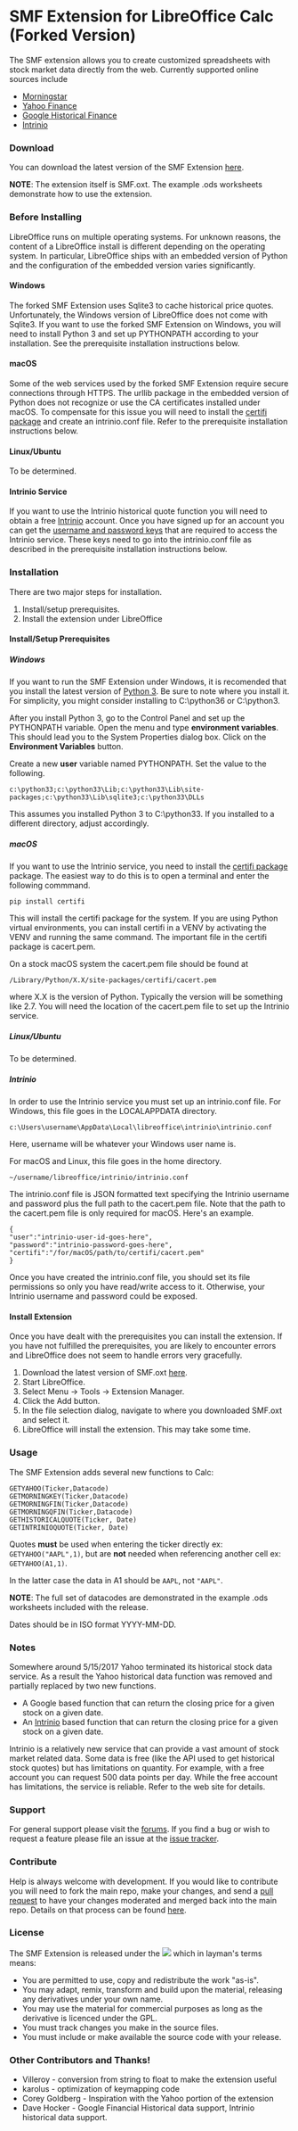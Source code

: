 SMF Extension for LibreOffice Calc (Forked Version)
===================================================
The SMF extension allows you to create customized spreadsheets with stock market data directly from the web.
Currently supported online sources include
* [Morningstar](http://morningstar.com)
* [Yahoo Finance](http://finance.yahoo.com)
* [Google Historical Finance](http://www.google.com/finance/historical)
* [Intrinio](https://www.intrinio.com)

### Download   
You can download the latest version of the SMF Extension [here](https://github.com/dhocker/SMF-Extension/releases/latest).

**NOTE**: The extension itself is SMF.oxt.  The example .ods worksheets demonstrate how to use the extension.

### Before Installing

LibreOffice runs on multiple operating systems. For unknown reasons, the content of a LibreOffice install is
different depending on the operating system. In particular, LibreOffice ships with an embedded version of
Python and the configuration of the embedded version varies significantly.

#### Windows

The forked SMF Extension uses Sqlite3 to cache historical price quotes. Unfortunately, the Windows version
of LibreOffice does not come with Sqlite3. If you want to use the forked SMF Extension on Windows, you will
need to install Python 3 and set up PYTHONPATH according to your installation. See the prerequisite installation
instructions below.

#### macOS

Some of the web services used by the forked SMF Extension require secure connections through HTTPS.
The urllib package in the embedded version of Python does not recognize or use the CA certificates
installed under macOS. To compensate for this issue you will need to install the
[certifi package](https://github.com/certifi/python-certifi) and create an intrinio.conf file.
Refer to the prerequisite installation instructions below.

#### Linux/Ubuntu

To be determined.

#### Intrinio Service

If you want to use the Intrinio historical quote function you will need to obtain a free [Intrinio](https://www.intrinio.com)
account. Once you have signed up for an account you can get the [username and password keys](https://intrinio.com/account)
that are required to access the Intrinio service. These keys need to go into the intrinio.conf file as described
in the prerequisite installation instructions below.

### Installation

There are two major steps for installation.

1. Install/setup prerequisites.
1. Install the extension under LibreOffice

#### Install/Setup Prerequisites

##### Windows

If you want to run the SMF Extension under Windows, it is recomended that
you install the latest version of [Python 3](https://www.python.org/downloads/).
Be sure to note where you install it. For simplicity, you might consider
installing to C:\python36 or C:\python3.

After you install Python 3, go to the Control Panel and set up the
PYTHONPATH variable. Open the menu and type **environment variables**.
This should lead you to the System Properties dialog box. Click on the
**Environment Variables** button.

Create a new **user** variable named PYTHONPATH. Set the value to the following.
```
c:\python33;c:\python33\Lib;c:\python33\Lib\site-packages;c:\python33\Lib\sqlite3;c:\python33\DLLs
```
This assumes you installed Python 3 to C:\python33. If you installed to a
different directory, adjust accordingly.

##### macOS

If you want to use the Intrinio service, you need to install the [certifi package](https://github.com/certifi/python-certifi)
package. The easiest way to do this is to open a terminal and enter the following commmand.

```
pip install certifi
```

This will install the certifi package for the system. If you are using Python virtual environments,
you can install certifi in a VENV by activating the VENV and running the
same command. The important file in the certifi package is cacert.pem.

On a stock macOS system the cacert.pem file should be found at
```
/Library/Python/X.X/site-packages/certifi/cacert.pem
```
where X.X is the version of Python. Typically the version will be something
like 2.7. You will need the location of the cacert.pem file to set
up the Intrinio service.

##### Linux/Ubuntu

To be determined.

##### Intrinio

In order to use the Intrinio service you must set up an intrinio.conf file.
For Windows, this file goes in the LOCALAPPDATA directory.

```
c:\Users\username\AppData\Local\libreoffice\intrinio\intrinio.conf
```

Here, username will be whatever your Windows user name is.

For macOS and Linux, this file goes in the home directory.

```
~/username/libreoffice/intrinio/intrinio.conf
```

The intrinio.conf file is JSON formatted text specifying the Intrinio username and
password plus the full path to the cacert.pem file. Note that the path
to the cacert.pem file is only required for macOS. Here's an example.

```
{
"user":"intrinio-user-id-goes-here",
"password":"intrinio-password-goes-here",
"certifi":"/for/macOS/path/to/certifi/cacert.pem"
}
```

Once you have created the intrinio.conf file, you should set its file
permissions so only you have read/write access to it. Otherwise, your
Intrinio username and password could be exposed.

#### Install Extension

Once you have dealt with the prerequisites you can install the extension.
If you have not fulfilled the prerequisites, you are likely to encounter
errors and LibreOffice does not seem to handle errors very gracefully.

1. Download the latest version of SMF.oxt [here](https://github.com/dhocker/SMF-Extension/releases/latest).
1. Start LibreOffice.
1. Select Menu -> Tools -> Extension Manager.
1. Click the Add button.
1. In the file selection dialog, navigate to where you downloaded SMF.oxt and select it.
1. LibreOffice will install the extension. This may take some time.

### Usage

The SMF Extension adds several new functions to Calc:
```
GETYAHOO(Ticker,Datacode) 
GETMORNINGKEY(Ticker,Datacode) 
GETMORNINGFIN(Ticker,Datacode)
GETMORNINGQFIN(Ticker,Datacode)
GETHISTORICALQUOTE(Ticker, Date)
GETINTRINIOQUOTE(Ticker, Date)
```  

Quotes **must** be used when entering the ticker directly ex: ```GETYAHOO("AAPL",1)```, but are **not** needed when referencing another cell ex: ```GETYAHOO(A1,1)```.

In the latter case the data in A1 should be ```AAPL```, not ```"AAPL"```.

**NOTE**: The full set of datacodes are demonstrated in the example .ods worksheets included with the release.

Dates should be in ISO format YYYY-MM-DD.

### Notes

Somewhere around 5/15/2017 Yahoo terminated its historical stock data service. As a result the Yahoo historical data
function was removed and partially replaced by two new functions.

* A Google based function that can return the closing price for a given stock on a given date.
* An [Intrinio](https://www.intrinio.com) based function that can return the closing price for a given stock on a given date.

Intrinio is a relatively new service that can provide a vast amount of stock
market related data. Some data is free (like the API used to get historical stock quotes) but
has limitations on quantity. For example, with a free account you can request 500 data points
per day. While the free account has limitations, the service is reliable.
Refer to the web site for details.

### Support

For general support please visit the [forums](http://forum.openoffice.org/en/forum/index.php).
If you find a bug or wish to request a feature please file an issue at the [issue tracker](http://github.com/dhocker/SMF-Extension/issues).

### Contribute

Help is always welcome with development.  If you would like to contribute you will need to fork the main repo,
make your changes, and send a [pull request](http://github.com/dhocker/SMF-Extension/pulls) to have your
changes moderated and merged back into the main repo. Details on that process can be found
[here](https://help.github.com/articles/set-up-git/).


### License

The SMF Extension is released under the [![][shield:LGPL3]][License:3.0] which in layman's terms means:  

* You are permitted to use, copy and redistribute the work "as-is".
* You may adapt, remix, transform and build upon the material, releasing any derivatives under your own name.
* You may use the material for commercial purposes as long as the derivative is licenced under the GPL.
* You must track changes you make in the source files.
* You must include or make available the source code with your release.

### Other Contributors and Thanks!
* Villeroy - conversion from string to float to make the extension useful
* karolus - optimization of keymapping code
* Corey Goldberg - Inspiration with the Yahoo portion of the extension
* Dave Hocker - Google Financial Historical data support, Intrinio historical data support.

[License:3.0]: http://www.gnu.org/licenses/lgpl.html
[shield:release-latest]: http://img.shields.io/github/release/madsailor/SMF-Extension.svg
[shield:LGPL3]: http://img.shields.io/badge/license-LGPL%20v.3-blue.svg
